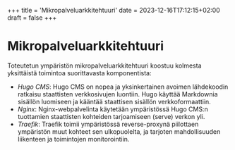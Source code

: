 +++
title = 'Mikropalveluarkkitehtuuri'
date = 2023-12-16T17:12:15+02:00
draft = false
+++

# Mikropalveluarkkitehtuuri

Toteutetun ympäristön mikropalveluarkkitehtuuri koostuu kolmesta yksittäistä toimintoa suorittavasta komponentista:
- _Hugo CMS_: Hugo CMS on nopea ja yksinkertainen avoimen lähdekoodin ratkaisu staattisten verkkosivujen luontiin. Hugo käyttää Markdownia sisällön luomiseen ja kääntää staattisen sisällön verkkoformaattiin.
- _Nginx_: Nginx-webpalvelinta käytetään ympäristössä Hugo CMS:n tuottamien staattisten kohteiden tarjoamiseen (serve) verkon yli.
- _Traefik_: Traefik toimii ympäristössä reverse-proxynä piilottaen ympäristön muut kohteet sen ulkopuolelta, ja tarjoten mahdollisuuden liikenteen ja toimintojen monitorointiin.
